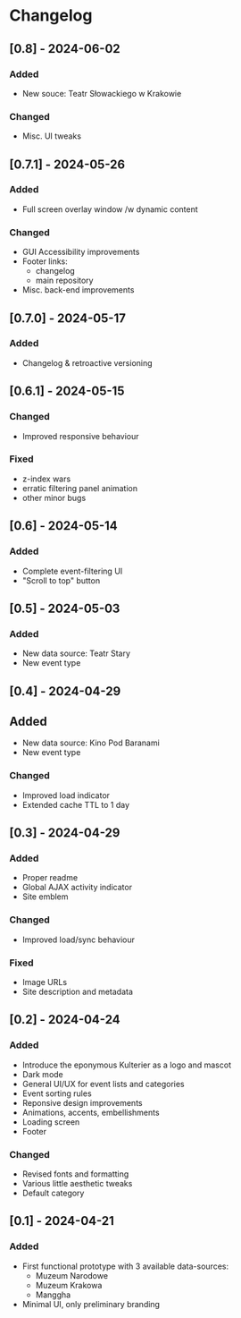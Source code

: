 # Changelog

## [0.8] - 2024-06-02

### Added

- New souce: Teatr Słowackiego w Krakowie

### Changed

- Misc. UI tweaks

## [0.7.1] - 2024-05-26

### Added

- Full screen overlay window /w dynamic content

### Changed

- GUI Accessibility improvements 
- Footer links:
  - changelog
  - main repository
- Misc. back-end improvements

## [0.7.0] - 2024-05-17

### Added

- Changelog & retroactive versioning

## [0.6.1] - 2024-05-15

### Changed 

- Improved responsive behaviour

### Fixed

- z-index wars
- erratic filtering panel animation
- other minor bugs

## [0.6] - 2024-05-14

### Added

- Complete event-filtering UI
- "Scroll to top" button

## [0.5] - 2024-05-03

### Added

- New data source: Teatr Stary
- New event type

## [0.4] - 2024-04-29

## Added

- New data source: Kino Pod Baranami
- New event type

### Changed

- Improved load indicator
- Extended cache TTL to 1 day

## [0.3] - 2024-04-29

### Added

- Proper readme 
- Global AJAX activity indicator
- Site emblem

### Changed

- Improved load/sync behaviour

### Fixed

- Image URLs
- Site description and metadata

## [0.2] - 2024-04-24

### Added

- Introduce the eponymous Kulterier as a logo and mascot
- Dark mode
- General UI/UX for event lists and categories
- Event sorting rules
- Reponsive design improvements
- Animations, accents, embellishments
- Loading screen
- Footer

### Changed 

- Revised fonts and formatting
- Various little aesthetic tweaks
- Default category

## [0.1] - 2024-04-21

### Added

- First functional prototype with 3 available data-sources:
  - Muzeum Narodowe
  - Muzeum Krakowa
  - Manggha
- Minimal UI, only preliminary branding

